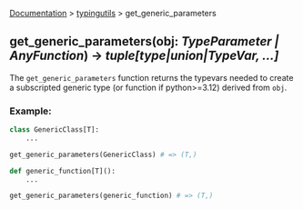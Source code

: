 [Documentation](/docs/documentation.md) > [typingutils](/docs/typingutils/module.md) > get_generic_parameters

## get_generic_parameters(obj: _TypeParameter | AnyFunction_) -> _tuple[type|union|TypeVar, ...]_

The `get_generic_parameters` function returns the typevars needed to create a subscripted generic type (or function if python>=3.12) derived from `obj`.

### Example:
```python
class GenericClass[T]:
    ...

get_generic_parameters(GenericClass) # => (T,)

def generic_function[T]():
    ...

get_generic_parameters(generic_function) # => (T,)
```